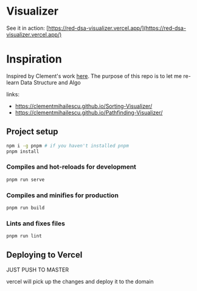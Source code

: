 # Visualizer

See it in action: [https://red-dsa-visualizer.vercel.app/](https://red-dsa-visualizer.vercel.app/)

# Inspiration

Inspired by Clement's work [here](https://www.youtube.com/watch?v=n4t_-NjY_Sg). The purpose of this repo is to let me re-learn Data Structure and Algo

links:
- https://clementmihailescu.github.io/Sorting-Visualizer/
- https://clementmihailescu.github.io/Pathfinding-Visualizer/


## Project setup
```sh
npm i -g pnpm # if you haven't installed pnpm
pnpm install
```

### Compiles and hot-reloads for development
```sh
pnpm run serve
```

### Compiles and minifies for production
```sh
pnpm run build
```

### Lints and fixes files
```sh
pnpm run lint
```

## Deploying to Vercel
JUST PUSH TO MASTER

vercel will pick up the changes and deploy it to the domain